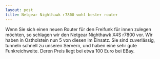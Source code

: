 ```yaml
---
layout: post
title: Netgear Nighthawk r7800 wohl bester router
---
```

Wenn Sie sich einen neuen Router für den Freifunk für innen zulegen möchten,
so schlagen wir den Netgear Nighthawk X4S r7800 vor. Wir haben in Ostholstein nun 5 von
diesen im Einsatz. Sie sind zuverlässig, tunneln schnell zu unseren Servern,
und haben eine sehr gute Funkreichweite.
Deren Preis liegt bei etwa 100 Euro bei EBay.
